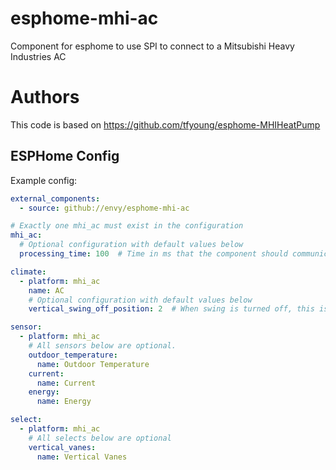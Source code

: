 # esphome-mhi-ac
Component for esphome to use SPI to connect to a Mitsubishi Heavy Industries AC

# Authors
This code is based on https://github.com/tfyoung/esphome-MHIHeatPump


## ESPHome Config
Example config:

```yaml
external_components:
  - source: github://envy/esphome-mhi-ac

# Exactly one mhi_ac must exist in the configuration
mhi_ac:
  # Optional configuration with default values below
  processing_time: 100  # Time in ms that the component should communicate with the AC during each loop cycle.

climate:
  - platform: mhi_ac
    name: AC
    # Optional configuration with default values below
    vertical_swing_off_position: 2  # When swing is turned off, this is the position the vertical vanes will go to. Valid values: 1, 2, 3, 4

sensor:
  - platform: mhi_ac
    # All sensors below are optional.
    outdoor_temperature:
      name: Outdoor Temperature
    current:
      name: Current
    energy:
      name: Energy

select:
  - platform: mhi_ac
    # All selects below are optional
    vertical_vanes:
      name: Vertical Vanes

```

